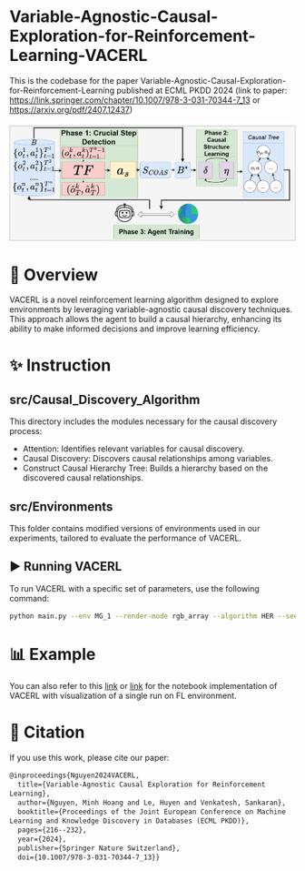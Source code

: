 # Variable-Agnostic-Causal-Exploration-for-Reinforcement-Learning-VACERL

This is the codebase for the paper Variable-Agnostic-Causal-Exploration-for-Reinforcement-Learning published at ECML PKDD 2024 (link to paper: https://link.springer.com/chapter/10.1007/978-3-031-70344-7_13 or https://arxiv.org/pdf/2407.12437)

![VACERL](image/framework.png)

# 🚀 Overview 
VACERL is a novel reinforcement learning algorithm designed to explore environments by leveraging variable-agnostic causal discovery techniques. This approach allows the agent to build a causal hierarchy, enhancing its ability to make informed decisions and improve learning efficiency.

# ✨ Instruction
## src/Causal_Discovery_Algorithm 
This directory includes the modules necessary for the causal discovery process:
- Attention: Identifies relevant variables for causal discovery.
- Causal Discovery: Discovers causal relationships among variables.
- Construct Causal Hierarchy Tree: Builds a hierarchy based on the discovered causal relationships.

## src/Environments 
This folder contains modified versions of environments used in our experiments, tailored to evaluate the performance of VACERL.

## ▶️ Running VACERL
To run VACERL with a specific set of parameters, use the following command:

```bash
python main.py --env MG_1 --render-mode rgb_array --algorithm HER --seed_type multi --reward 0.0001 --buffer-size-causal-discovery 50 --number_attention 70 --state_diff_attention 0.9 --state_diff_policy 0.85 --alteration-index 10 --training_f 600 --training_s 600 --total_timestep 10000000 --head_timestep 500000 --loop 20
```

# 📊 Example 
You can also refer to this [link](https://github.com/mhngu23/Intrinsic-Reward-Motivati-Reinforcement-Learning-Re-Implementation/blob/main/Advanced_Method.ipynb) or [link](https://github.com/rl-memory-exploration-tutorial/rl-memory-exploration-tutorial.github.io/tree/main/resources/code/partC) for the notebook implementation of VACERL with visualization of a single run on FL environment.

# 📄 Citation
If you use this work, please cite our paper:
```
@inproceedings{Nguyen2024VACERL,
  title={Variable-Agnostic Causal Exploration for Reinforcement Learning},
  author={Nguyen, Minh Hoang and Le, Huyen and Venkatesh, Sankaran},
  booktitle={Proceedings of the Joint European Conference on Machine Learning and Knowledge Discovery in Databases (ECML PKDD)},
  pages={216--232},
  year={2024},
  publisher={Springer Nature Switzerland},
  doi={10.1007/978-3-031-70344-7_13}}
``` 

